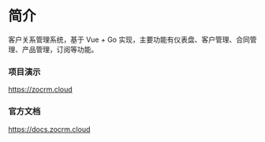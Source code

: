 # 简介

客户关系管理系统，基于 Vue + Go 实现，主要功能有仪表盘、客户管理、合同管理、产品管理，订阅等功能。

### 项目演示

https://zocrm.cloud

### 官方文档

https://docs.zocrm.cloud